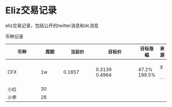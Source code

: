 # Eliz交易记录

eliz交易记录，包括公开的twitter消息和dc消息

币种记录

<table><thead><tr><th width="92">币种</th><th width="58">周期</th><th width="89">当前价</th><th width="121">目标价</th><th>目标涨幅</th><th>来源</th></tr></thead><tbody><tr><td>CFX</td><td>1w</td><td>0.1657</td><td>0.3139<br>0.4964</td><td>47.2%<br>199.5%</td><td><p>X</p><p><img src="../.gitbook/assets/image (1).png" alt=""><br></p></td></tr><tr><td>小红</td><td>30</td><td></td><td></td><td></td><td></td></tr><tr><td>小李</td><td>28</td><td></td><td></td><td></td><td></td></tr></tbody></table>

